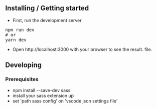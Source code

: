 ## Installing / Getting started

* First, run the development server
<pre>npm run dev
# or
yarn dev</pre>
* Open http://localhost:3000 with your browser to see the result. file.

## Developing

### Prerequisites

* npm install --save-dev sass
* install your sass extension up
* set 'path sass config' on 'vscode json settings file'



